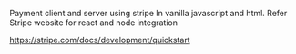 Payment client and server using stripe
In vanilla javascript and html. 
Refer Stripe website for react and node integration 

https://stripe.com/docs/development/quickstart
